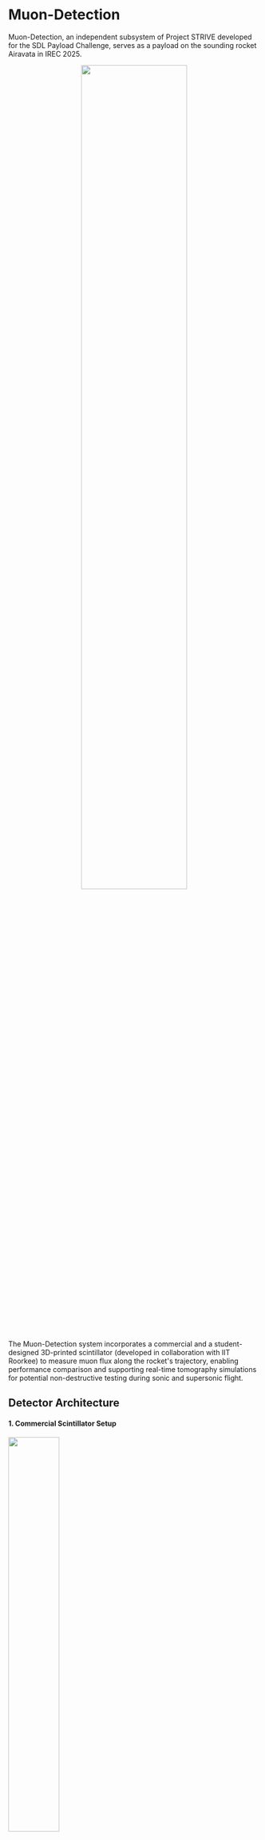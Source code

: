 # Muon-Detection
Muon-Detection, an independent subsystem of Project STRIVE developed for the SDL Payload Challenge, serves as a payload on the sounding rocket Airavata in IREC 2025.
<div align="center">
  <img src="https://github.com/user-attachments/assets/872929f0-4386-4d19-a50f-22ae9239c387" width="65%" />
</div>

The Muon-Detection system incorporates a commercial and a student-designed 3D-printed scintillator (developed in collaboration with IIT Roorkee) to measure muon flux along the rocket's trajectory, enabling performance comparison and supporting real-time tomography simulations for potential non-destructive testing during sonic and supersonic flight.

## Detector Architecture
#### 1. Commercial Scintillator Setup
<div align="left">
  <img src="https://github.com/user-attachments/assets/6c03538a-6122-42e7-848a-6ecff6263e46" width="45%" />
</div>
    
- Scintillator: BC-408 plastic scintillator (known for its high light yield and fast decay time)
- Photo-detector: 3mm × 3mm BROADCOM's AFBR-S4N33C013  SiPM (Silicon Photomultiplier)
- Associated Electronics

#### 2. Experimental 3D Printed Scintillator
<div align="left">
  <img src="https://github.com/user-attachments/assets/f0a06983-f850-4b3b-bb88-94683e8b09ae" width="45%" />
  <img src="https://github.com/user-attachments/assets/8e265499-d01c-4787-9d98-c18ac4b51bd5" width="45%" />
</div>

- Scintillation Components: Incorporated 2,5-diphenyloxazole (PPO) and a wavelength shifter.
- Scintillator Fabrication: Used an acrylate photo-curing monomer with aromatic rings as the base matrix.
- 3D Printing Process: Added a small amount of BAPO photo-initiator, poured the mixture into the 3D-printer VAT, and printed 100 µm layers sequentially (on top of each other) to form the final structure.

## SiPM Main PCB
The SiPM PCB is designed to interface with Silicon Photomultipliers (SiPMs) for detecting scintillation events. 
<div align="center">
  <img src="https://github.com/user-attachments/assets/df9995d7-597a-487e-8034-6f9907c64b21" width="45%" />
  <img src="https://github.com/user-attachments/assets/f526b58c-e5e8-4c39-8e34-ad291e90ccf3" width="42.75%" />
</div>

SiPM output signals are typically weak, so this PCB includes a carefully designed amplifier circuit that boosts the signal strength while preserving its integrity. 

The amplifier matches the SiPM’s voltage and current characteristics, ensuring a clean, low-noise signal that maintains the peak amplitude of fast analog pulses for accurate processing by the onboard microcontroller. 

Additionally, the PCB provides stable biasing and reliable signal routing to the data acquisition system, making it a critical component of the payload’s detection and readout chain.

## Repo Structure
The PCB was designed entirely in EasyEDA. I've included the design files, 3D files, gerber, schematic, test codes, media files and testing materials.

To replicate or explore this project, download the repository files and open them in EasyEDA, ensuring all file paths are correctly linked.
    
	1. 3D_files
		a. SIPM main PCB | SIPM small PCB
			- .mtl & .obj 3D exports for 3D visualization and mechanical fit checks.
	
	2. Design_Files 
		a. SIPM main PCB | SIPM small PCB
			i. Altium_Design_files - Exports from EasyEDA for Altium compatibility.
			ii. Autorouter_files - Auto-generated routing results.
			iii. EasyEDA_Design_files - Original PCB designs.
			iv. Export_Netlist_files - Netlists for simulation and validation.
		
	3. Fabrication_files 
		a. SIPM main PCB | SIPM small PCB
			i. Gerber files - Standard files for PCB manufacturing.
			ii. BOMs.csv - List all components used in this project.
			iii. PickAndPlace.csv - Data for automated assembly.
		
	4. Schematics
		a. SIPM main PCB | SIPM small PCB
			i. schematic.pdf - Readable schematic.
			ii. schematic.svg - Scalable/vector schematic.
	
	5.  media
		a. images - Renders, test setups, and PCB visuals.
		b. testing videos - Muon-Detection tests under different conditions.
		
	6. test codes
		All the test codes used during testing.
		
	7. testing materials
		Contains test records, analysis, and performance evaluation of commercial and 3D-printed scintillators.

 ## Components Used
 - AFBR-S4N33C013 SiPM (Silicone Photomultiplier)
 - BC-408 (Plastic Scintillator)
 - 3D-printed Scintillator
 - MIC2288 (DC-DC Boost Converter @ 33V)
 - DS3231 (Real Time Clock)
 - OPA356 (Operational Amplifier)
 - XT30 (Overload connector @ 30A)
 - SD Card Reader module
 - ESP32 C3 (32bit-microcontroller)
 - HT7833 (LDO Regulator @ 3.3V) - Redundant
 - AMS1117 (LDO Regulator @ 5V) - Redundant
 - CP2102 (UART Interface)
 - TPS56321 (Switching regulator @ 3.3V | @ 5V)

## Key Takeaways
1. It is not possible to couple two scintillators together, as there will be an immense amount of light loss at the boundary. 
2. This is the same region where we require large single crystals instead of smaller crystals coupled together. 
3. The scintillator can be coupled to the SiPM using optical-grade silicone gel/glue provided by companies such as Eljen (EJ-550, EJ-552) or Epic crystals.
4. There is a degradation of the additively manufactured scintillator with time. 
5. With temperature fluctuations, the scintillator could potentially lose its scintillation effect and overall effectiveness.
6. The PCB for the payload is designed for signal integrity, but the efficient functioning of the system in the scope of sounding rocket flight might be affected by the level of EM interference in the PCB. Therefore, readings might get affected due to this.
7. The muon detection system relies on the duration during which the rocket descends. There is a potential problem where the system can work efficiently only while it is at a specific altitude for a specific period of time.
8. While testing, I noticed that for BC-408 and 8.2 mm, squiggles are fewer compared to 3.9 mm and 6.2 mm. As the width increases, properly distinct peaks can be observed, which means thicker the sample, the farther the particle can penetrate through, so more efficient production of photons.

## Reference Materials 
- [SiPM Datasheet](https://www.farnell.com/datasheets/3096135.pdf?_gl=1*1ttkvz9*_gcl_au*MTI4NTU5OTYwNS4xNzQzNzAwNDU1)
- [OPA356 Datasheet](https://www.ti.com/lit/ds/symlink/opa356.pdf?ts=1746455532552&ref_url=https%253A%252F%252Fwww.google.com%252F)
- [Peak Detection Circuit](https://www.youtube.com/watch?v=w4531AVjBYY) (Highly Recommended)
- [britishastronomical Youtube](https://www.youtube.com/watch?v=j74CbXHByrY)
- [Front-end Electronics for SiPM](https://physicsopenlab.org/2017/11/28/front-end-electronics-for-sipm/)
- [Cosmic Watch Muon-Detector](https://github.com/spenceraxani/CosmicWatch-Desktop-Muon-Detector-v2/blob/master/PCB_Files/callibration.pdf) (Highly Recommended)
- [RD-Gammaspectra](https://www.youtube.com/watch?v=t7-f01MC4a4&t=58s) (Highly Recommended)
- [Current to Voltage Converotr](https://ecstudiosystems.com/discover/textbooks/basic-electronics/operational-amplifiers/current-to-voltage-converter/)
- [Mini SIPM Driver Board](https://hackaday.io/project/188090-mini-sipm-driver-board)
- [Muon Tomography Simulation](https://github.com/dimitra97/MuonTomographySimulation)
- [ComSAD](https://ar5iv.labs.arxiv.org/html/2110.12500)
- [Data acquisition system for the readout of SiPM arrays](https://ieeexplore.ieee.org/abstract/document/6829735) (Highly Recommended)

Author: Prithvi Raj Singh (shinobi-14)


